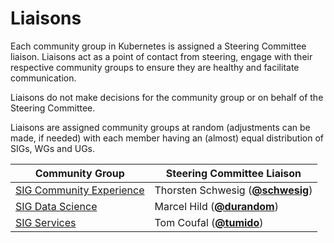 <!---
This is an autogenerated file!

Please do not edit this file directly, but instead make changes to the
sigs.yaml file in the project root.

This file is part of https://github.com/open-services-group/community

To understand how this file is generated, see https://git.k8s.io/community/generator/README.md
--->

# Liaisons

Each community group in Kubernetes is assigned a Steering Committee
liaison. Liaisons act as a point of contact from steering, engage with
their respective community groups to ensure they are healthy and
facilitate communication.

Liaisons do not make decisions for the community group or on behalf of
the Steering Committee.

Liaisons are assigned community groups at random (adjustments can be
made, if needed) with each member having an (almost) equal distribution
of SIGs, WGs and UGs.

| Community Group            | Steering Committee Liaison |
| -------------------------- | -------------------------- |
| [SIG Community Experience](sig-community-experience/README.md) | Thorsten Schwesig (**[@schwesig](https://github.com/schwesig)**) |
| [SIG Data Science](sig-data-science/README.md) | Marcel Hild (**[@durandom](https://github.com/durandom)**) |
| [SIG Services](sig-services/README.md) | Tom Coufal (**[@tumido](https://github.com/tumido)**) |
<!-- BEGIN CUSTOM CONTENT -->

<!-- END CUSTOM CONTENT -->
